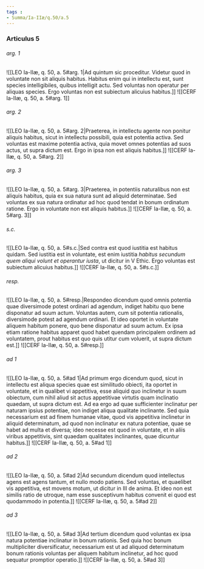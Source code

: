 ```yaml
---
tags : 
- Summa/Ia-IIæ/q.50/a.5
---
```


### Articulus 5

###### arg. 1
![[LEO Ia-IIæ, q. 50, a. 5#arg. 1|Ad quintum sic proceditur. Videtur quod in voluntate non sit aliquis habitus. Habitus enim qui in intellectu est, sunt species intelligibiles, quibus intelligit actu. Sed voluntas non operatur per aliquas species. Ergo voluntas non est subiectum alicuius habitus.]]
![[CERF Ia-IIæ, q. 50, a. 5#arg. 1]]

###### arg. 2
![[LEO Ia-IIæ, q. 50, a. 5#arg. 2|Praeterea, in intellectu agente non ponitur aliquis habitus, sicut in intellectu possibili, quia est potentia activa. Sed voluntas est maxime potentia activa, quia movet omnes potentias ad suos actus, ut supra dictum est. Ergo in ipsa non est aliquis habitus.]]
![[CERF Ia-IIæ, q. 50, a. 5#arg. 2]]

###### arg. 3
![[LEO Ia-IIæ, q. 50, a. 5#arg. 3|Praeterea, in potentiis naturalibus non est aliquis habitus, quia ex sua natura sunt ad aliquid determinatae. Sed voluntas ex sua natura ordinatur ad hoc quod tendat in bonum ordinatum ratione. Ergo in voluntate non est aliquis habitus.]]
![[CERF Ia-IIæ, q. 50, a. 5#arg. 3]]

###### s.c.
![[LEO Ia-IIæ, q. 50, a. 5#s.c.|Sed contra est quod iustitia est habitus quidam. Sed iustitia est in voluntate, est enim iustitia *habitus secundum quem aliqui volunt et operantur iusta*, ut dicitur in V Ethic. Ergo voluntas est subiectum alicuius habitus.]]
![[CERF Ia-IIæ, q. 50, a. 5#s.c.]]

###### resp.
![[LEO Ia-IIæ, q. 50, a. 5#resp.|Respondeo dicendum quod omnis potentia quae diversimode potest ordinari ad agendum, indiget habitu quo bene disponatur ad suum actum. Voluntas autem, cum sit potentia rationalis, diversimode potest ad agendum ordinari. Et ideo oportet in voluntate aliquem habitum ponere, quo bene disponatur ad suum actum. Ex ipsa etiam ratione habitus apparet quod habet quendam principalem ordinem ad voluntatem, prout habitus est quo quis utitur cum voluerit, ut supra dictum est.]]
![[CERF Ia-IIæ, q. 50, a. 5#resp.]]

###### ad 1
![[LEO Ia-IIæ, q. 50, a. 5#ad 1|Ad primum ergo dicendum quod, sicut in intellectu est aliqua species quae est similitudo obiecti, ita oportet in voluntate, et in qualibet vi appetitiva, esse aliquid quo inclinetur in suum obiectum, cum nihil aliud sit actus appetitivae virtutis quam inclinatio quaedam, ut supra dictum est. Ad ea ergo ad quae sufficienter inclinatur per naturam ipsius potentiae, non indiget aliqua qualitate inclinante. Sed quia necessarium est ad finem humanae vitae, quod vis appetitiva inclinetur in aliquid determinatum, ad quod non inclinatur ex natura potentiae, quae se habet ad multa et diversa; ideo necesse est quod in voluntate, et in aliis viribus appetitivis, sint quaedam qualitates inclinantes, quae dicuntur habitus.]]
![[CERF Ia-IIæ, q. 50, a. 5#ad 1]]

###### ad 2
![[LEO Ia-IIæ, q. 50, a. 5#ad 2|Ad secundum dicendum quod intellectus agens est agens tantum, et nullo modo patiens. Sed voluntas, et quaelibet vis appetitiva, est movens motum, ut dicitur in III de anima. Et ideo non est similis ratio de utroque, nam esse susceptivum habitus convenit ei quod est quodammodo in potentia.]]
![[CERF Ia-IIæ, q. 50, a. 5#ad 2]]

###### ad 3
![[LEO Ia-IIæ, q. 50, a. 5#ad 3|Ad tertium dicendum quod voluntas ex ipsa natura potentiae inclinatur in bonum rationis. Sed quia hoc bonum multipliciter diversificatur, necessarium est ut ad aliquod determinatum bonum rationis voluntas per aliquem habitum inclinetur, ad hoc quod sequatur promptior operatio.]]
![[CERF Ia-IIæ, q. 50, a. 5#ad 3]]


